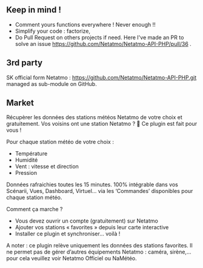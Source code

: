 
## Keep in mind ! 
* Comment yours functions everywhere ! Never enough !!
* Simplify your code : factorize, 
* Do Pull Request on others projects if need. Here I've made an PR to solve an issue  https://github.com/Netatmo/Netatmo-API-PHP/pull/36 .



## 3rd party

SK official form Netatmo : https://github.com/Netatmo/Netatmo-API-PHP.git 
managed as sub-module on GitHub.


## Market 

Récupèrer les données des stations météos Netatmo de votre choix et gratuitement. Vos voisins ont une station Netatmo ? 🤩 Ce plugin est fait pour vous ! 

Pour chaque station météo de votre choix : 
-	Température
-	Humidité
-	Vent :  vitesse et direction
-	Pression

Données rafraichies toutes les 15 minutes. 100% intégrable dans vos Scénarii, Vues, Dashboard, Virtuel… via les ‘Commandes’ disponibles pour chaque station météo.

Comment ça marche ? 
-	Vous devez ouvrir un compte (gratuitement) sur Netatmo
-	Ajouter vos stations « favorites » depuis leur carte interactive
-	Installer ce plugin et synchroniser…  voilà ! 

A noter :  ce plugin relève uniquement les données des stations favorites. Il ne permet pas de gérer d’autres équipements Netatmo : caméra, sirène,…  pour cela veuillez voir Netatmo Officiel ou NaMétéo. 

